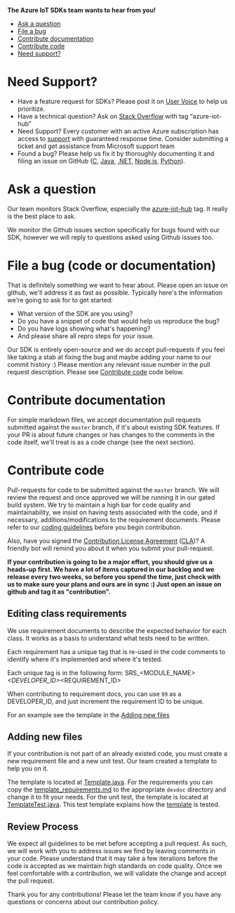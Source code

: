 **The Azure IoT SDKs team wants to hear from you!**

- [Ask a question](#ask-a-question)
- [File a bug](#file-a-bug)
- [Contribute documentation](#contribute-documentation)
- [Contribute code](#contribute-code)
- [Need support?](#need-support)

# Need Support?
* Have a feature request for SDKs? Please post it on [User Voice](https://feedback.azure.com/forums/321918-azure-iot) to help us prioritize.
* Have a technical question? Ask on [Stack Overflow](https://stackoverflow.com/questions/tagged/azure-iot-hub) with tag “azure-iot-hub”
* Need Support? Every customer with an active Azure subscription has access to [support](https://docs.microsoft.com/en-us/azure/azure-supportability/how-to-create-azure-support-request) with guaranteed response time.  Consider submitting a ticket and get assistance from Microsoft support team
* Found a bug? Please help us fix it by thoroughly documenting it and filing an issue on GitHub ([C](https://github.com/Azure/azure-iot-sdk-c/issues), [Java](https://github.com/Azure/azure-iot-sdk-java/issues), [.NET](https://github.com/Azure/azure-iot-sdk-csharp/issues), [Node.js](https://github.com/Azure/azure-iot-sdk-node/issues), [Python](https://github.com/Azure/azure-iot-sdk-python/issues)).


# Ask a question
Our team monitors Stack Overflow, especially the [azure-iot-hub](http://stackoverflow.com/questions/tagged/azure-iot-hub) tag. It really is the best place to ask.

We monitor the Github issues section specifically for bugs found with our SDK, however we will reply to questions asked using Github issues too.

# File a bug (code or documentation)
That is definitely something we want to hear about. Please open an issue on github, we'll address it as fast as possible. Typically here's the information we're going to ask for to get started:

- What version of the SDK are you using?
- Do you have a snippet of code that would help us reproduce the bug?
- Do you have logs showing what's happening?
- And please share all repro steps for your issue.

Our SDK is entirely open-source and we do accept pull-requests if you feel like taking a stab at fixing the bug and maybe adding your name to our commit history :) Please mention
any relevant issue number in the pull request description. Please see [Contribute code](#contribute-code) code below.

# Contribute documentation
For simple markdown files, we accept documentation pull requests submitted against the `master` branch, if it's about existing SDK features.
If your PR is about future changes or has changes to the comments in the code itself, we'll treat is as a code change (see the next section).

# Contribute code
Pull-requests for code to be submitted against the `master` branch. We will review the request and once approved we will be running it in our gated build system. We try to maintain a high bar for code quality and maintainability, we insist on having tests associated with the code, and if necessary, additions/modifications to the requirement documents. Please refer to our [coding guidelines](https://github.com/Azure/azure-iot-sdk-java/blob/master/.github/CODING_GUIDELINES.md) before you begin contribution.

Also, have you signed the [Contribution License Agreement](https://cla.microsoft.com/) ([CLA](https://cla.microsoft.com/))? A friendly bot will remind you about it when you submit your pull-request.

**If your contribution is going to be a major effort, you should give us a heads-up first. We have a lot of items captured in our backlog and we release every two weeks, so before you spend the time, just check with us to make sure your plans and ours are in sync :) Just open an issue on github and tag it as "contribution".**

## Editing class requirements
We use requirement documents to describe the expected behavior for each class. It works as a basis to understand what tests need to be written.

Each requirement has a unique tag that is re-used in the code comments to identify where it's implemented and where it's tested.

Each unique tag is in the following form:
SRS_<MODULE_NAME>_<DEVELOPER_ID>_<REQUIREMENT_ID>

When contributing to requirement docs, you can use `99` as a DEVELOPER_ID, and just increment the requirement ID to be unique.

For an example see the template in the [Adding new files](#adding-new-files)

## Adding new files
If your contribution is not part of an already existed code, you must create a new requirement file and a new unit test. Our team created a template to help you on it. 

The template is located at [Template.java](https://github.com/Azure/azure-iot-sdk-java/tree/master/device/iot-device-client/src/main/java/com/microsoft/azure/sdk/iot/device/Template.java). For the requirements you can copy the [template_requirements.md](https://github.com/Azure/azure-iot-sdk-java/tree/master/device/iot-device-client/devdoc/requirement_docs/com/microsoft/azure/iothub/template_requirements.md) to the appropriate `devdoc` directory and change it to fit your needs.
For the unit test, the template is located at [TemplateTest.java](https://github.com/Azure/azure-iot-sdk-java/tree/master/device/iot-device-client/src/test/java/tests/unit/com/microsoft/azure/sdk/iot/device). This test template explains how the [template](https://github.com/Azure/azure-iot-sdk-java/tree/master/device/iot-device-client/src/main/java/com/microsoft/azure/sdk/iot/device/Template.java) is tested.

## Review Process
We expect all guidelines to be met before accepting a pull request. As such, we will work with you to address issues we find by leaving comments in your code. Please understand that it may take a few iterations before the code is accepted as we maintain high standards on code quality. Once we feel comfortable with a contribution, we will validate the change and accept the pull request.

Thank you for any contributions! Please let the team know if you have any questions or concerns about our contribution policy.
